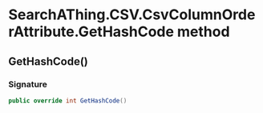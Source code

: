 # SearchAThing.CSV.CsvColumnOrderAttribute.GetHashCode method
## GetHashCode()
### Signature
```csharp
public override int GetHashCode()
```
